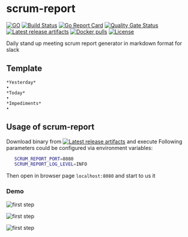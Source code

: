 # scrum-report


[![GO](https://img.shields.io/github/go-mod/go-version/oleg-balunenko/scrum-report)](https://golang.org/doc/devel/release.html)
[![Build Status](https://travis-ci.org/oleg-balunenko/scrum-report.svg?branch=master)](https://travis-ci.org/oleg-balunenko/scrum-report)
[![Go Report Card](https://goreportcard.com/badge/github.com/oleg-balunenko/scrum-report)](https://goreportcard.com/report/github.com/oleg-balunenko/scrum-report)
[![Quality Gate Status](https://sonarcloud.io/api/project_badges/measure?project=oleg-balunenko_scrum-report&metric=alert_status)](https://sonarcloud.io/dashboard?id=oleg-balunenko_scrum-report)
[![Latest release artifacts](https://img.shields.io/github/v/release/oleg-balunenko/scrum-report)](https://github.com/oleg-balunenko/scrum-report/releases/latest)
[![Docker pulls](https://img.shields.io/docker/pulls/olegbalunenko/scrum-report)](https://hub.docker.com/r/olegbalunenko/scrum-report)
[![License](https://img.shields.io/github/license/oleg-balunenko/scrum-report)](/LICENSE)

Daily stand up meeting scrum report generator in markdown format for slack

## Template

```text
*Yesterday*
•
*Today*
•
*Impediments*
•
```

## Usage of scrum-report

Download binary from [![Latest release artifacts](https://img.shields.io/badge/artifacts-download-blue.svg)](https://github.com/oleg-balunenko/scrum-report/releases/latest)
and execute
Following parameters could be configured via environment variables:

```bash
   SCRUM_REPORT_PORT=8080
   SCRUM_REPORT_LOG_LEVEL=INFO
```

Then open in browser page `localhost:8080` and start to us it

### Demo

![first step](./docs/img1.png)

![first step](./docs/img2.png)

![first step](./docs/img3.png)
